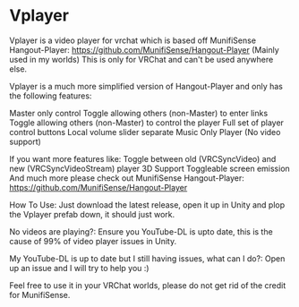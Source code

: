 # Vplayer
Vplayer is a video player for vrchat which is based off MunifiSense Hangout-Player: https://github.com/MunifiSense/Hangout-Player (Mainly used in my worlds) This is only for VRChat and can't be used anywhere else.

Vplayer is a much more simplified version of Hangout-Player and only has the following features:

Master only control
Toggle allowing others (non-Master) to enter links
Toggle allowing others (non-Master) to control the player
Full set of player control buttons
Local volume slider
separate Music Only Player (No video support)

If you want more features like: 
Toggle between old (VRCSyncVideo) and new (VRCSyncVideoStream) player
3D Support 
Toggleable screen emission 
And much more please check out MunifiSense Hangout-Player: https://github.com/MunifiSense/Hangout-Player 

How To Use:
Just download the latest release, open it up in Unity and plop the Vplayer prefab down, it should just work.

No videos are playing?:
Ensure you YouTube-DL is upto date, this is the cause of 99% of video player issues in Unity.

My YouTube-DL is up to date but I still having issues, what can I do?:
Open up an issue and I will try to help you :)

Feel free to use it in your VRChat worlds, please do not get rid of the credit for MunifiSense.

